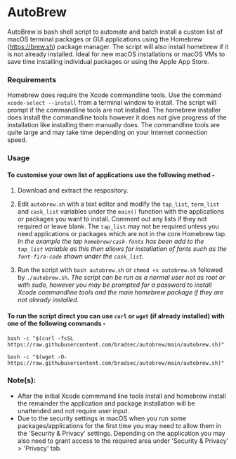 # AutoBrew

AutoBrew is bash shell script to automate and batch install a custom list of macOS terminal packages or GUI applications using the Homebrew (https://brew.sh) package manager. The script will also install homebrew if it is not already installed. Ideal for new macOS installations or macOS VMs to save time installing individual packages or using the Apple App Store.

### Requirements

Homebrew does require the Xcode commandline tools. Use the command `xcode-select --install` from a terminal window to install. The script will prompt if the commandline tools are not installed. The homebrew installer does install the commandline tools however it does not give progress of the installation like installing them manually does. The commandline tools are quite large and may take time depending on your Internet connection speed.

### Usage 

#### To customise your own list of applications use the following method -

1. Download and extract the respository.

2. Edit `autobrew.sh` with a text editor and modify the `tap_list`, `term_list` and `cask_list` variables under the `main()` function with the applications or packages you want to install. Comment out any lists if they not required or leave blank. The `tap_list` may not be required unless you need applications or packages which are not in the core Homebrew tap. *In the example the tap `homebrew/cask-fonts` has been add to the `tap_list` variable as this then allows for installation of fonts such as the `font-fira-code` shown under the `cask_list`.*

3. Run the script with `bash autobrew.sh` or `chmod +x autobrew.sh` followed by `./autobrew.sh`. *The script can be run as a normal user not as root or with sudo, however you may be prompted for a password to install Xcode commandline tools and the main homebrew package if they are not already installed.*

#### To run the script direct you can use `curl` or `wget` (if already installed) with one of the following commands -  

`bash -c "$(curl -fsSL https://raw.githubusercontent.com/bradsec/autobrew/main/autobrew.sh)"`
  
`bash -c "$(wget -O- https://raw.githubusercontent.com/bradsec/autobrew/main/autobrew.sh)"`

### Note(s):

- After the initial Xcode commmand line tools install and homebrew install the remainder the application and package installation will be unattended and not require user input.
- Due to the security settings in macOS when you run some packages/applications for the first time you may need to allow them in the 'Security & Privacy' settings. Depending on the application you may also need to grant access to the required area under 'Security & Privacy' > 'Privacy' tab.
